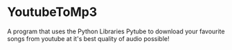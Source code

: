 # YoutubeToMp3
A program that uses the Python Libraries Pytube to download your favourite songs from youtube at it's best quality of audio possible!
